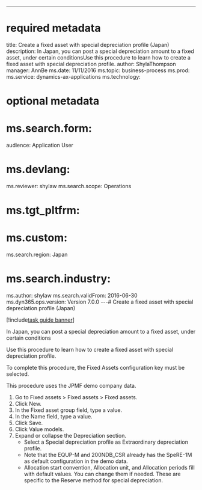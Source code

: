 --- 
# required metadata 
 
title: Create a fixed asset with special depreciation profile (Japan)
description: In Japan, you can post a special depreciation amount to a fixed asset, under certain conditionsUse this procedure to learn how to create a fixed asset with special depreciation profile. 
author: ShylaThompson
manager: AnnBe 
ms.date: 11/11/2016
ms.topic: business-process 
ms.prod:  
ms.service: dynamics-ax-applications 
ms.technology:  
 
# optional metadata 
 
# ms.search.form:   
audience: Application User 
# ms.devlang:  
ms.reviewer: shylaw
ms.search.scope: Operations 
# ms.tgt_pltfrm:  
# ms.custom:  
ms.search.region: Japan
# ms.search.industry: 
ms.author: shylaw
ms.search.validFrom: 2016-06-30 
ms.dyn365.ops.version: Version 7.0.0 
---# Create a fixed asset with special depreciation profile (Japan)

[!include[task guide banner](../../includes/task-guide-banner.md)]

In Japan, you can post a special depreciation amount to a fixed asset, under certain conditions

Use this procedure to learn how to create a fixed asset with special depreciation profile.

To complete this procedure, the Fixed Assets configuration key must be selected.

This procedure uses the JPMF demo company data.

1. Go to Fixed assets > Fixed assets > Fixed assets.
2. Click New.
3. In the Fixed asset group field, type a value.
4. In the Name field, type a value.
5. Click Save.
6. Click Value models.
7. Expand or collapse the Depreciation section.
    * Select a Special depreciation profile as Extraordinary depreciation profile.  
    * Note that the EQUP-M and 200NDB_CSR already has the SpeRE-1M as default configuration in the demo data.  
    * Allocation start convention, Allocation unit, and Allocation periods fill with default values. You can change them if needed. These are specific to the Reserve method for special depreciation.  

